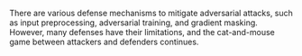 There are various defense mechanisms to mitigate adversarial attacks, such as input preprocessing, adversarial training, and gradient masking. However, many defenses have their limitations, and the cat-and-mouse game between attackers and defenders continues.
